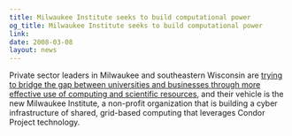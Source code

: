 ```yaml
---
title: Milwaukee Institute seeks to build computational power
og_title: Milwaukee Institute seeks to build computational power
link: 
date: 2008-03-08
layout: news
---
```


Private sector leaders in Milwaukee and southeastern Wisconsin are <a href="http://wistechnology.com/articles/4596/"> trying to bridge the gap between universities and businesses through more effective use of computing and scientific resources</a>, and their vehicle is the new Milwaukee Institute, a non-profit organization that is building a cyber infrastructure of shared, grid-based computing that leverages Condor Project technology.

